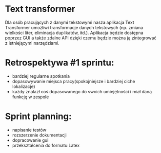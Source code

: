 # Text transformer
Dla osób pracujących z danymi tekstowymi nasza aplikacja Text Transformer umożliwi transformacje danych tekstowych (np. zmiana wielkości liter, eliminacja duplikatów, itd.). Aplikacja będzie dostępna poprzez GUI a także zdalne API dzięki czemu będzie można ją zintegrować z istniejącymi narzędziami.


# Retrospektywa #1 sprintu:
- bardziej regularne spotkania
- dopasowywanie miejsca pracy(spokojniejsze i bardziej ciche lokalizacje)
- każdy znalazł coś dopasowanego do swoich umiejętności i miał daną funkcję w zespole


# Sprint planning:
- napisanie testów
- rozszerzenie dokumentacji 
- dopracowanie gui
- przekształcenia do formatu Latex

